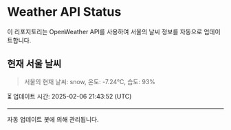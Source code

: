 
# Weather API Status

이 리포지토리는 OpenWeather API를 사용하여 서울의 날씨 정보를 자동으로 업데이트합니다.

## 현재 서울 날씨
> 서울의 현재 날씨: snow, 온도: -7.24°C, 습도: 93%

⏳ 업데이트 시간: 2025-02-06 21:43:52 (UTC)

---
자동 업데이트 봇에 의해 관리됩니다.
